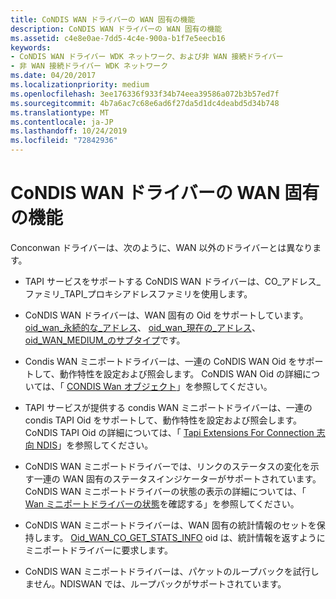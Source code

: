 ```yaml
---
title: CoNDIS WAN ドライバーの WAN 固有の機能
description: CoNDIS WAN ドライバーの WAN 固有の機能
ms.assetid: c4e8e0ae-7dd5-4c4e-900a-b1f7e5eecb16
keywords:
- CoNDIS WAN ドライバー WDK ネットワーク、および非 WAN 接続ドライバー
- 非 WAN 接続ドライバー WDK ネットワーク
ms.date: 04/20/2017
ms.localizationpriority: medium
ms.openlocfilehash: 3ee176336f933f34b74eea39586a072b3b57ed7f
ms.sourcegitcommit: 4b7a6ac7c68e6ad6f27da5d1dc4deabd5d34b748
ms.translationtype: MT
ms.contentlocale: ja-JP
ms.lasthandoff: 10/24/2019
ms.locfileid: "72842936"
---
```

# <a name="wan-specific-capabilities-of-condis-wan-drivers"></a>CoNDIS WAN ドライバーの WAN 固有の機能





Conconwan ドライバーは、次のように、WAN 以外のドライバーとは異なります。

-   TAPI サービスをサポートする CoNDIS WAN ドライバーは、CO\_アドレス\_ファミリ\_TAPI\_プロキシアドレスファミリを使用します。

-   CoNDIS WAN ドライバーは、WAN 固有の Oid をサポートしています。 [oid\_wan\_永続的な\_アドレス](https://docs.microsoft.com/previous-versions/windows/hardware/network/ff561220(v=vs.85))、 [oid\_wan\_現在の\_アドレス](https://docs.microsoft.com/previous-versions/windows/hardware/network/ff561200(v=vs.85))、 [oid\_WAN\_MEDIUM\_のサブタイプ](https://docs.microsoft.com/previous-versions/windows/hardware/network/ff561216(v=vs.85))です。

-   Condis WAN ミニポートドライバーは、一連の CoNDIS WAN Oid をサポートして、動作特性を設定および照会します。 CoNDIS WAN Oid の詳細については、「 [CONDIS Wan オブジェクト](https://docs.microsoft.com/windows-hardware/drivers/ddi/ntddndis/index)」を参照してください。

-   TAPI サービスが提供する condis WAN ミニポートドライバーは、一連の condis TAPI Oid をサポートして、動作特性を設定および照会します。 CoNDIS TAPI Oid の詳細については、「 [Tapi Extensions For Connection 志向 NDIS](https://docs.microsoft.com/windows-hardware/drivers/network/tapi-extension-oids-for-connection-oriented-ndis)」を参照してください。

-   CoNDIS WAN ミニポートドライバーでは、リンクのステータスの変化を示す一連の WAN 固有のステータスインジケーターがサポートされています。 CoNDIS WAN ミニポートドライバーの状態の表示の詳細については、「 [Wan ミニポートドライバーの状態](indicating-condis-wan-miniport-driver-status.md)を確認する」を参照してください。

-   CoNDIS WAN ミニポートドライバーは、WAN 固有の統計情報のセットを保持します。 [Oid\_WAN\_CO\_GET\_STATS\_INFO](https://docs.microsoft.com/windows-hardware/drivers/network/oid-wan-co-get-stats-info) oid は、統計情報を返すようにミニポートドライバーに要求します。

-   CoNDIS WAN ミニポートドライバーは、パケットのループバックを試行しません。NDISWAN では、ループバックがサポートされています。

 

 





